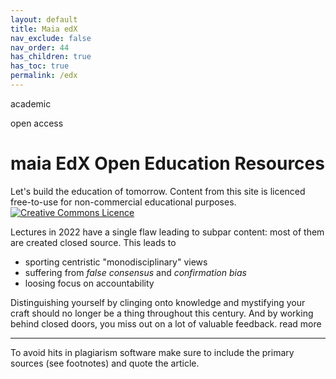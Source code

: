 ```yaml
---
layout: default
title: Maia edX
nav_exclude: false
nav_order: 44
has_children: true
has_toc: true
permalink: /edx
---
```

<p class="label label-yellow">academic</p><p class="label label-blue">open access</p>

# maia EdX Open Education Resources

Let's build the education of tomorrow.
Content from this site is licenced free-to-use for non-commercial educational purposes.
<a rel="license" href="http://creativecommons.org/licenses/by-nc-sa/4.0/"><img alt="Creative Commons Licence" style="border-width:0" src="https://i.creativecommons.org/l/by-nc-sa/4.0/80x15.png" /></a>

Lectures in 2022 have a single flaw leading to subpar content: most of them are created closed source.
This leads to
- sporting centristic "monodisciplinary" views
- suffering from *false consensus* and *confirmation bias*
- loosing focus on accountability

Distinguishing yourself by clinging onto knowledge and mystifying your craft should no longer be a thing throughout this century. And by working behind closed doors, you miss out on a lot of valuable feedback.
read more

---

To avoid hits in plagiarism software make sure to include the primary sources (see footnotes) and quote the article.
